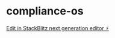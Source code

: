 # compliance-os

[Edit in StackBlitz next generation editor ⚡️](https://stackblitz.com/~/github.com/arnoldmukisa/compliance-os)
